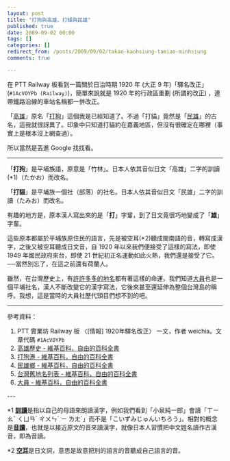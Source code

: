 ```yaml
---
layout: post
title: "打狗與高雄、打貓與民雄"
published: true
date: 2009-09-02 00:00
tags: []
categories: []
redirect_from: /posts/2009/09/02/takao-kaohsiung-tamiao-minhsiung
comments: true

---
```


在 PTT Railway 板看到一篇關於日治時期 1920 年 (大正 9 年)「驛名改正」(<code>#1AcVOYPb (Railway)</code>)，簡單來說就是 1920 年的行政區重劃 (所謂的改正) ，連帶鐵路沿線的車站名稱都一併改正。

「<a href="http://zh.wikipedia.org/wiki/高雄歷史">高雄</a>」原名「<a href="http://zh.wikipedia.org/wiki/打狗港">打狗</a>」這個我是已經知道了。不過「打貓」竟然是「<a href="http://zh.wikipedia.org/wiki/民雄鄉">民雄</a>」的古名，這我就很訝異了。印象中只知道打貓約在嘉義地區，但沒有很確定在哪裡（事實上是根本沒上網查過）。

所以當然是丟進 Google 找找看。

<!--more-->

---

「<strong>打狗</strong>」是平埔族語，原意是「竹林」。日本人依其音似日文「高雄」二字的訓讀(*1)（たかお）而改名。

「<strong>打貓</strong>」是平埔族一個社（部落）的社名。日本人依其音似日文「民雄」二字的訓讀（たみお）而改名。

有趣的地方是，原本漢人寫出來的是「<strong>打</strong>」字輩，到了日文竟很巧地變成了「<strong>雄</strong>」字輩。

這些原本都屬於平埔族原住民的語言，先是被空耳(*2)聽成閩南語的音，轉寫成漢字，之後又被空耳聽成日文音，自 1920 年以來我們便接受了這樣的寫法，即使 1949 年國民政府來台，即使 21 世紀初正名運動如此火熱，我們還是接受了它。──當然別忘了，在這之前還有荷蘭人。

雖然，在台灣歷史上，有<a href="http://zh.wikipedia.org/wiki/台灣舊地名列表">許許多多的地名</a>都有著這樣的命運。我們知道<a href="http://zh.wikipedia.org/wiki/大員">大員</a>也是一個平埔社名，漢人不斷改變它的漢字寫法，它後來甚至還延伸為整個台灣島的稱呼。我想，這是當時的大員社歷代頭目們想不到的吧。

---

參考資料：
<ol>
	<li>PTT 實業坊 Railway 板 〈[情報] 1920年驛名改正〉 一文，作者 weichia。文章代碼 <code>#1AcVOYPb</code></li>
	<li><a href="http://zh.wikipedia.org/wiki/%E9%AB%98%E9%9B%84%E6%AD%B7%E5%8F%B2">高雄歷史 - 維基百科，自由的百科全書</a></li>
	<li><a href="http://zh.wikipedia.org/wiki/%E6%89%93%E7%8B%97%E6%B8%AF">打狗港 - 維基百科，自由的百科全書</a></li>
	<li><a href="http://zh.wikipedia.org/wiki/%E6%B0%91%E9%9B%84%E9%84%89">民雄鄉 - 維基百科，自由的百科全書</a></li>
	<li><a href="http://zh.wikipedia.org/wiki/%E5%8F%B0%E7%81%A3%E8%88%8A%E5%9C%B0%E5%90%8D%E5%88%97%E8%A1%A8">台灣舊地名列表 - 維基百科，自由的百科全書</a></li>
	<li><a href="http://zh.wikipedia.org/wiki/%E5%A4%A7%E5%93%A1">大員 - 維基百科，自由的百科全書</a></li>
</ol>
---

*1 <strong><a href="http://zh.wikipedia.org/wiki/訓讀">訓讀</a></strong>是指以自己的母語來朗讀漢字，例如我們看到「小泉純一郎」會讀「ㄒㄧㄠˇ ㄑㄩㄢˊ ㄔㄨㄣˊ ㄧ ㄌㄤˊ」而不是「こいずみじゅんいちろう」。相對的概念是<strong><a href="http://zh.wikipedia.org/wiki/音讀">音讀</a></strong>，也就是以接近原文的音來讀漢字，就像日本人習慣把中文姓名讀作古漢音，即為音讀。

*2 <a href="http://zh.wikipedia.org/wiki/空耳"><strong>空耳</strong></a>是日文詞，意思是故意把別的語言的音聽成自己語言的音。
